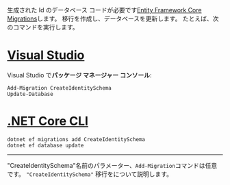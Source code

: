 生成された Id のデータベース コードが必要です[Entity Framework Core Migrations](/ef/core/managing-schemas/migrations/)します。 移行を作成し、データベースを更新します。 たとえば、次のコマンドを実行します。

# <a name="visual-studiotabvisual-studio"></a>[Visual Studio](#tab/visual-studio)

Visual Studio で**パッケージ マネージャー コンソール**:

```PMC
Add-Migration CreateIdentitySchema
Update-Database
```

# <a name="net-core-clitabnetcore-cli"></a>[.NET Core CLI](#tab/netcore-cli)

```cli
dotnet ef migrations add CreateIdentitySchema
dotnet ef database update
```

------

"CreateIdentitySchema"名前のパラメーター、`Add-Migration`コマンドは任意です。 `"CreateIdentitySchema"` 移行をについて説明します。
